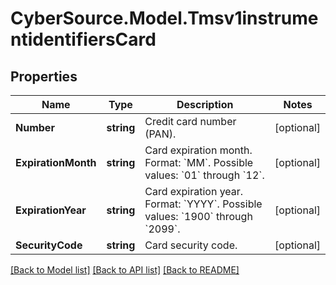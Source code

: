 # CyberSource.Model.Tmsv1instrumentidentifiersCard
## Properties

Name | Type | Description | Notes
------------ | ------------- | ------------- | -------------
**Number** | **string** | Credit card number (PAN). | [optional] 
**ExpirationMonth** | **string** | Card expiration month.  Format: &#x60;MM&#x60;. Possible values: &#x60;01&#x60; through &#x60;12&#x60;.  | [optional] 
**ExpirationYear** | **string** | Card expiration year.  Format: &#x60;YYYY&#x60;. Possible values: &#x60;1900&#x60; through &#x60;2099&#x60;.  | [optional] 
**SecurityCode** | **string** | Card security code. | [optional] 

[[Back to Model list]](../README.md#documentation-for-models) [[Back to API list]](../README.md#documentation-for-api-endpoints) [[Back to README]](../README.md)

